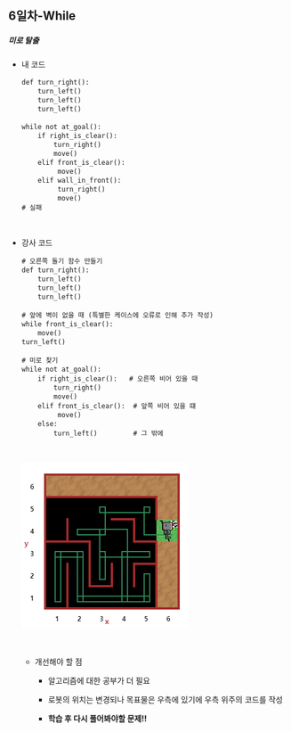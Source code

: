 ## 6일차-While

##### 미로 탈출

- 내 코드

  ```
  def turn_right():
      turn_left()
      turn_left()
      turn_left()
      
  while not at_goal():
      if right_is_clear():   
          turn_right()
          move()
      elif front_is_clear():
           move()
      elif wall_in_front():
           turn_right()
           move()
  # 실패
  ```

  ​

- 강사 코드

  ```
  # 오른쪽 돌기 함수 만들기
  def turn_right():
      turn_left()
      turn_left()
      turn_left()

  # 앞에 벽이 없을 때 (특별한 케이스에 오류로 인해 추가 작성)
  while front_is_clear():
      move()
  turn_left()
      
  # 미로 찾기    
  while not at_goal():
      if right_is_clear():   # 오른쪽 비어 있을 때
          turn_right()
          move()
      elif front_is_clear():  # 앞쪽 비어 있을 떄
           move()
      else:
          turn_left()         # 그 밖에

  ```

  ​

  ![maze](./maze.png)

  ​

  - 개선해야 할 점

    - 알고리즘에 대한 공부가 더 필요

    - 로봇의 위치는 변경되나 목표물은 우측에 있기에 우측 위주의 코드를 작성

    - **학습 후 다시 풀어봐야할 문제!!**

      ​